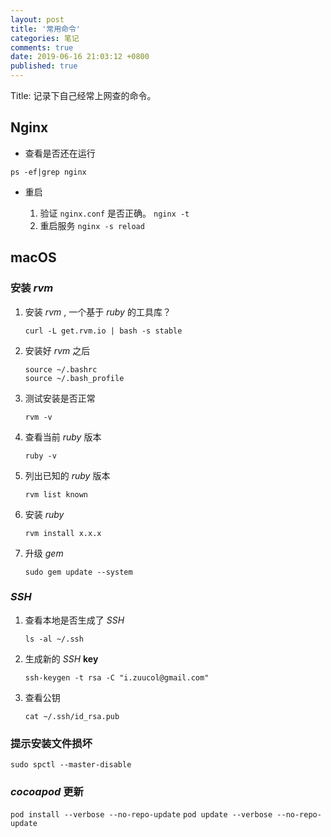 ```yaml
---
layout: post
title: '常用命令'
categories: 笔记
comments: true
date: 2019-06-16 21:03:12 +0800
published: true
---
```


Title: 记录下自己经常上网查的命令。

## Nginx

* 查看是否还在运行

`ps -ef|grep nginx`

* 重启

  1. 验证 `nginx.conf` 是否正确。 `nginx -t`
  2. 重启服务 `nginx -s reload`

## macOS

### 安装 *rvm*

1. 安装 *rvm* , 一个基于 *ruby* 的工具库？

    `curl -L get.rvm.io | bash -s stable`

2. 安装好 *rvm* 之后

    ```shell
    source ~/.bashrc
    source ~/.bash_profile
    ```

3. 测试安装是否正常

    `rvm -v`

4. 查看当前 *ruby* 版本

    `ruby -v`

5. 列出已知的 *ruby* 版本

    `rvm list known`

6. 安装 *ruby* 

    `rvm install x.x.x`

7. 升级 *gem* 

    `sudo gem update --system`

### *SSH*

1. 查看本地是否生成了 *SSH*

    `ls -al ~/.ssh`

2. 生成新的 *SSH* **key**

    `ssh-keygen -t rsa -C "i.zuucol@gmail.com"`

3. 查看公钥

    `cat ~/.ssh/id_rsa.pub`

### 提示安装文件损坏

`sudo spctl --master-disable`

### *cocoapod* 更新

`pod install --verbose --no-repo-update`
`pod update --verbose --no-repo-update`
